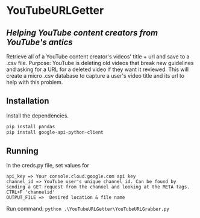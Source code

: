 # YouTubeURLGetter
## _Helping YouTube content creators from YouTube's antics_

Retrieve all of a YouTube content creator's videos' title + url and save to a .csv file. 
Purpose: YouTube is deleting old videos that break new guidelines and asking for a URL for a deleted video if they want it reviewed. This will create a micro .csv database to capture a user's video title and its url to help with this problem.

## Installation
Install the dependencies.
```sh
pip install pandas
pip install google-api-python-client
```

## Running
In the creds.py file, set values for 
```
api_key => Your console.cloud.google.com api key
channel_id => YouTube user's unique channel id. Can be found by sending a GET request from the channel and looking at the META tags. CTRL+F 'channelid'
OUTPUT_FILE =>  Desired location & file name
```

Run command: ``` python .\YouTubeURLGetter\YouTubeURLGrabber.py ```


[//]: # (These are reference links used in the body of this note and get stripped out when the markdown processor does its job. There is no need to format nicely because it shouldn't be seen. Thanks SO - http://stackoverflow.com/questions/4823468/store-comments-in-markdown-syntax)

   [dill]: <https://github.com/joemccann/dillinger>
   [git-repo-url]: <https://github.com/joemccann/dillinger.git>
   [john gruber]: <http://daringfireball.net>
   [df1]: <http://daringfireball.net/projects/markdown/>
   [markdown-it]: <https://github.com/markdown-it/markdown-it>
   [Ace Editor]: <http://ace.ajax.org>
   [node.js]: <http://nodejs.org>
   [Twitter Bootstrap]: <http://twitter.github.com/bootstrap/>
   [jQuery]: <http://jquery.com>
   [@tjholowaychuk]: <http://twitter.com/tjholowaychuk>
   [express]: <http://expressjs.com>
   [AngularJS]: <http://angularjs.org>
   [Gulp]: <http://gulpjs.com>

   [PlDb]: <https://github.com/joemccann/dillinger/tree/master/plugins/dropbox/README.md>
   [PlGh]: <https://github.com/joemccann/dillinger/tree/master/plugins/github/README.md>
   [PlGd]: <https://github.com/joemccann/dillinger/tree/master/plugins/googledrive/README.md>
   [PlOd]: <https://github.com/joemccann/dillinger/tree/master/plugins/onedrive/README.md>
   [PlMe]: <https://github.com/joemccann/dillinger/tree/master/plugins/medium/README.md>
   [PlGa]: <https://github.com/RahulHP/dillinger/blob/master/plugins/googleanalytics/README.md>

